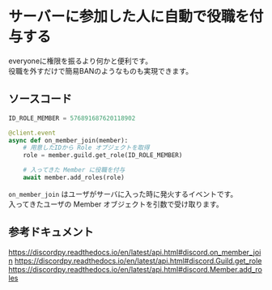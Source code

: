 # サーバーに参加した人に自動で役職を付与する

everyoneに権限を振るより何かと便利です。  
役職を外すだけで簡易BANのようなものも実現できます。

## ソースコード

```python
ID_ROLE_MEMBER = 576891687620118902

@client.event
async def on_member_join(member):
    # 用意したIDから Role オブジェクトを取得
    role = member.guild.get_role(ID_ROLE_MEMBER)

    # 入ってきた Member に役職を付与
    await member.add_roles(role)
```

`on_member_join` はユーザがサーバに入った時に発火するイベントです。  
入ってきたユーザの Member オブジェクトを引数で受け取ります。

## 参考ドキュメント

https://discordpy.readthedocs.io/en/latest/api.html#discord.on_member_join
https://discordpy.readthedocs.io/en/latest/api.html#discord.Guild.get_role
https://discordpy.readthedocs.io/en/latest/api.html#discord.Member.add_roles
